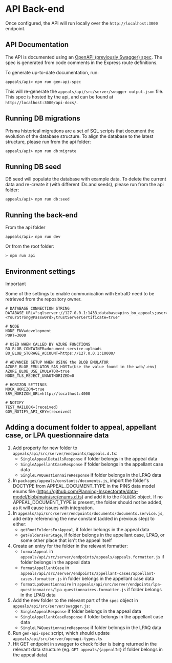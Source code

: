 # API Back-end

Once configured, the API will run locally over the `http://localhost:3000` endpoint.

## API Documentation

The API is documented using an [OpenAPI (previously Swagger) spec](https://swagger.io/specification/v2/). The spec is generated from code comments in the Express route definitions.

To generate up-to-date documentation, run:

```shell
appeals/api> npm run gen-api-spec
```

This will re-generate the `appeals/api/src/server/swagger-output.json` file. This spec is hosted by the api, and can be found at `http://localhost:3000/api-docs/`.

## Running DB migrations

Prisma historical migrations are a set of SQL scripts that document the evolution of the database structure. To align the database to the latest structure, please run from the api folder:

```shell
appeals/api> npm run db:migrate
```

## Running DB seed

DB seed will populate the database with example data. To delete the current data and re-create it (with different IDs and seeds), please run from the api folder:

```shell
appeals/api> npm run db:seed
```

## Running the back-end

From the api folder

```shell
appeals/api> npm run dev
```

Or from the root folder:

```shell
> npm run api
```

## Environment settings

> [!IMPORTANT]
> Some of the settings to enable communication with EntraID need to be retrieved from the repository owner.

```shell
# DATABASE CONNECTION STRING
DATABASE_URL="sqlserver://127.0.0.1:1433;database=pins_bo_appeals;user=sa;password=<YourStrong@Passw0rd>;trustServerCertificate=true"

# NODE
NODE_ENV=development
PORT=3000

# USED WHEN CALLED BY AZURE FUNCTIONS
BO_BLOB_CONTAINER=document-service-uploads
BO_BLOB_STORAGE_ACCOUNT=https://127.0.0.1:10000/

# ADVANCED SETUP WHEN USING the BLOB EMULATOR
AZURE_BLOB_EMULATOR_SAS_HOST=(Use the value found in the web/.env)
AZURE_BLOB_USE_EMULATOR=true
NODE_TLS_REJECT_UNAUTHORIZED=0

# HORIZON SETTINGS
MOCK_HORIZON=true
SRV_HORIZON_URL=http://localhost:4000

# NOTIFY
TEST_MAILBOX=(received)
GOV_NOTIFY_API_KEY=(received)
```

## Adding a document folder to appeal, appellant case, or LPA questionnaire data

1. Add property for new folder to `appeals/api/src/server/endpoints/appeals.d.ts`:
   - `SingleAppealDetailsResponse` if folder belongs in the appeal data
   - `SingleAppellantCaseResponse` if folder belongs in the appellant case data
   - `SingleLPAQuestionnaireResponse` if folder belongs in the LPAQ data
2. In `packages/appeals/constants/documents.js`, import the folder's DOCTYPE from APPEAL_DOCUMENT_TYPE in the PINS data model enums file (https://github.com/Planning-Inspectorate/data-model/blob/main/src/enums.d.ts) and add it to the `FOLDERS` object. If no APPEAL_DOCUMENT_TYPE is present, the folder should not be added, as it will cause issues with integration.
3. In `appeals/api/src/server/endpoints/documents/documents.service.js`, add entry referencing the new constant (added in previous step) to either:
   - `getRootFoldersForAppeal`, if folder belongs in the appeal data
   - `getFoldersForStage`, if folder belongs in the appellant case, LPAQ, or some other place that isn't the appeal itself
4. Create an entry for the folder in the relevant formatter:
   - `formatAppeal` in `appeals/api/src/server/endpoints/appeals/appeals.formatter.js` if folder belongs in the appeal data
   - `formatAppellantCase` in `appeals/api/src/server/endpoints/appellant-cases/appellant-cases.formatter.js` in folder belongs in the appellant case data
   - `formatLpaQuestionnaire` in `appeals/api/src/server/endpoints/lpa-questionnaires/lpa-questionnaires.formatter.js` if folder belongs in the LPAQ data
5. Add the new folder to the relevant part of the `spec` object in `appeals/api/src/server/swagger.js`:
   - `SingleAppealResponse` if folder belongs in the appeal data
   - `SingleAppellantCaseResponse` if folder belongs in the appellant case data
   - `SingleLPAQuestionnaireResponse` if folder belongs in the LPAQ data
6. Run `gen-api-spec` script, which should update `appeals/api/src/server/openapi-types.ts`
7. Hit GET endpoint in swagger to check folder is being returned in the relevant data structure (eg. `GET appeals/{appealId}` if folder belongs in the appeal data)
